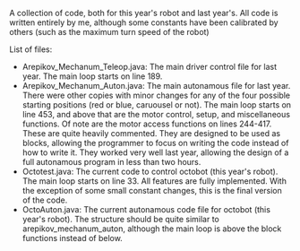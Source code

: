 A collection of code, both for this year's robot and last year's. All code is written entirely by me, although some constants have been calibrated by others (such as the maximum turn speed of the robot)

List of files:
- Arepikov_Mechanum_Teleop.java: The main driver control file for last year. The main loop starts on line 189.
- Arepikov_Mechanum_Auton.java: The main autonamous file for last year. There were other copies with minor changes for any of the four possible starting positions (red or blue, caruousel or not). The main loop starts on line 453, and above that are the motor control, setup, and miscellaneous functions. Of note are the motor access functions on lines 244-417. These are quite heavily commented. They are designed to be used as blocks, allowing the programmer to focus on writing the code instead of how to write it. They worked very well last year, allowing the design of a full autonamous program in less than two hours. 
- Octotest.java: The current code to control octobot (this year's robot). The main loop starts on line 33. All features are fully implemented. With the exception of some small constant changes, this is the final version of the code. 
- OctoAuton.java: The current autonamous code file for octobot (this year's robot). The structure should be quite similar to arepikov_mechanum_auton, although the main loop is above the block functions instead of below. 
